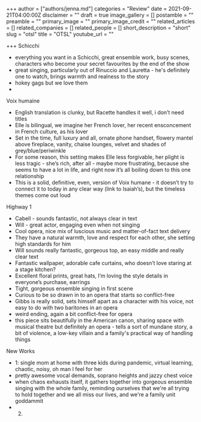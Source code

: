 +++
author = ["authors/jenna.md"]
categories = "Review"
date = 2021-09-21T04:00:00Z
disclaimer = ""
draft = true
image_gallery = []
postamble = ""
preamble = ""
primary_image = ""
primary_image_credit = ""
related_articles = []
related_companies = []
related_people = []
short_description = "short"
slug = "otsl"
title = "OTSL"
youtube_url = ""

+++
Schicchi

* everything you want in a Schicchi, great ensemble work, busy scenes, characters who become your secret favourites by the end of the show
* great singing, particularly out of Rinuccio and Lauretta - he's definitely one to watch, brings warmth and realness to the story
* hokey gags but we love them
* 

Voix humaine

* English translation is clunky, but Racette handles it well, i don’t need titles
* Elle is bilingual, we imagine her French lover, her recent ensconcement in French culture, as his lover
* Set in the time, full luxury and all, ornate phone handset, flowery mantel above fireplace, vanity, chaise lounges, velvet and shades of grey/blue/periwinkle
* For some reason, this setting makes Elle less forgivable, her plight is less tragic - she’s rich, after all - maybe more frustrating, because she seems to have a lot in life, and right now it’s all boiling down to this one relationship
* This is a solid, definitive, even, version of Voix humane - it doesn’t try to connect it to today in any clear way (link to Isaiah’s), but the timeless themes come out loud

Highway 1

* Cabell - sounds fantastic, not always clear in text
* Will - great actor, engaging even when not singing
* Cool opera, nice mix of luscious music and matter-of-fact text delivery
* They have a natural warmth, love and respect for each other, she setting high standards for him
* Will sounds really fantastic, gorgeous top, an easy middle and really clear text
* Fantastic wallpaper, adorable cafe curtains, who doesn’t love staring at a stage kitchen?
* Excellent floral prints, great hats, I’m loving the style details in everyone’s purchase, earrings
* Tight, gorgeous ensemble singing in first scene
* Curious to be so drawn in to an opera that starts so conflict-free
* Gibbs is really solid, sets himself apart as a character with his voice, not easy to do with two baritones in an opera
* weird ending, again a bit conflict-free for opera
* this piece sits beautifully in the American canon, sharing space with musical theatre but definitely an opera - tells a sort of mundane story, a bit of violence, a low-key villain and a family's practical way of handling things

New Works

* 1: single mom at home with three kids during pandemic, virtual learning, chaotic, noisy, oh man I feel for her
* pretty awesome vocal demands, soprano heights and jazzy chest voice
* when chaos exhausts itself, it gathers together into gorgeous ensemble singing with the whole family, reminding ourselves that we're all trying to hold together and we all miss our lives, and we're a family unit goddammit
* 2. 